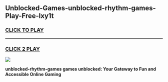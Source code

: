
## Unblocked-Games-unblocked-rhythm-games-Play-Free-lxy1t
<h3>
<a href="https://premium76.site?title=unblocked-rhythm-games&ref=10A">CLICK TO PLAY</a></h3>
<hr>

<h3>
<a href="https://premium76.site?title=unblocked-rhythm-games&ref=10A">CLICK 2 PLAY</a>
  
</h3>

<a href="https://premium76.site?title=unblocked-rhythm-games&ref=10A"><img src="https://clearcache.store/games.png"></a>


**unblocked-rhythm-games games unblocked: Your Gateway to Fun and Accessible Online Gaming**
